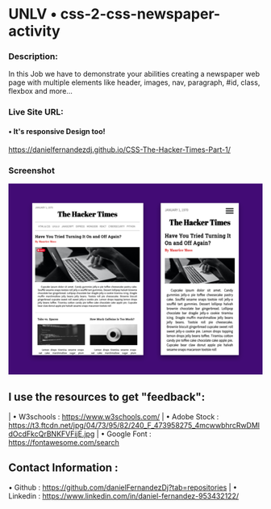 # UNLV • css-2-css-newspaper-activity

### Description:  
In this Job we have to demonstrate your abilities creating a newspaper web page with multiple elements like header,
images, nav, paragraph, #id, class, flexbox and more... 

### Live Site URL: 
#### • It's responsive Design too!
https://danielfernandezdj.github.io/CSS-The-Hacker-Times-Part-1/

### Screenshot
![Alt Text](/assets/FInal%20Proyect.png)

## I use the resources to get "feedback":
| • W3schools :   https://www.w3schools.com/
| • Adobe Stock :    https://t3.ftcdn.net/jpg/04/73/95/82/240_F_473958275_4mcwwbhrcRwDMldOcdFkcQrBNKFVFijE.jpg
| • Google Font : https://fontawesome.com/search

## Contact Information :
 • Github :      https://github.com/danielFernandezDj?tab=repositories
| • Linkedin :    https://www.linkedin.com/in/daniel-fernandez-953432122/



